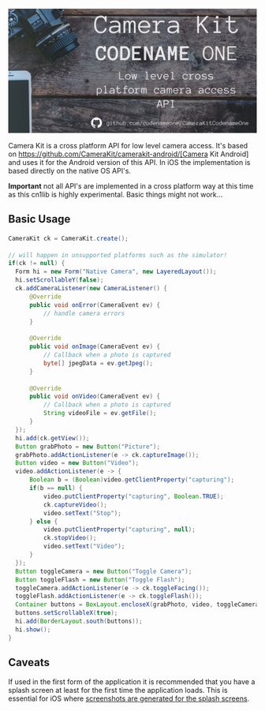 ![Camera Kit Codename One](https://raw.githubusercontent.com/codenameone/CameraKitCodenameOne/master/camera-kit-banner.jpg "Camera Kit Codename One")

Camera Kit is a cross platform API for low level camera access. It's based on https://github.com/CameraKit/camerakit-android/[Camera Kit Android] and uses it for the Android version of this API. In iOS the implementation is based directly on the native OS API's.

**Important** not all API's are implemented in a cross platform way at this time as this cn1lib is highly experimental. Basic things might not work...

## Basic Usage

````java
CameraKit ck = CameraKit.create();

// will happen in unsupported platforms such as the simulator!
if(ck != null) {
  Form hi = new Form("Native Camera", new LayeredLayout());
  hi.setScrollableY(false);
  ck.addCameraListener(new CameraListener() {
      @Override
      public void onError(CameraEvent ev) {
          // handle camera errors
      }

      @Override
      public void onImage(CameraEvent ev) {
          // Callback when a photo is captured
          byte[] jpegData = ev.getJpeg();
      }

      @Override
      public void onVideo(CameraEvent ev) {
          // Callback when a photo is captured
          String videoFile = ev.getFile();
      }
  });
  hi.add(ck.getView());
  Button grabPhoto = new Button("Picture");
  grabPhoto.addActionListener(e -> ck.captureImage());
  Button video = new Button("Video");
  video.addActionListener(e -> {
      Boolean b = (Boolean)video.getClientProperty("capturing");
      if(b == null) {
          video.putClientProperty("capturing", Boolean.TRUE);
          ck.captureVideo();
          video.setText("Stop");
      } else {
          video.putClientProperty("capturing", null);
          ck.stopVideo();
          video.setText("Video");
      }
  });
  Button toggleCamera = new Button("Toggle Camera");
  Button toggleFlash = new Button("Toggle Flash");
  toggleCamera.addActionListener(e -> ck.toggleFacing());
  toggleFlash.addActionListener(e -> ck.toggleFlash());
  Container buttons = BoxLayout.encloseX(grabPhoto, video, toggleCamera, toggleFlash);
  buttons.setScrollableX(true);
  hi.add(BorderLayout.south(buttons));
  hi.show();
}
````

## Caveats

If used in the first form of the application it is recommended that you have a splash screen at least for the first time the application loads. This is essential for iOS where [screenshots are generated for the splash screens](https://www.codenameone.com/manual/appendix-ios.html).

